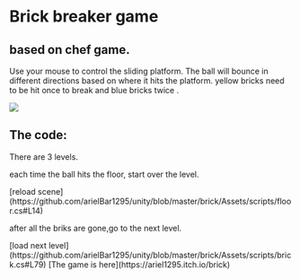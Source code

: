 # Brick breaker game
<h2>based on chef game.</h2>
<p>Use your mouse to control the sliding platform. The ball will bounce in different directions based on where it hits the platform.  yellow bricks need to be hit once to break and blue bricks twice .</p>

![](https://media.giphy.com/media/UsNcxFYnFKgT0Hobsm/giphy.gif)
<h2>The code:</h2>
<p> There are 3 levels.</p>
<p>each time the ball hits the floor, start over the level.</p>
[reload scene](https://github.com/arielBar1295/unity/blob/master/brick/Assets/scripts/floor.cs#L14)
<p>after all the briks are gone,go to the next level.</p>
[load next level](https://github.com/arielBar1295/unity/blob/master/brick/Assets/scripts/brick.cs#L79) 
[The game is here](https://ariel1295.itch.io/brick) 

